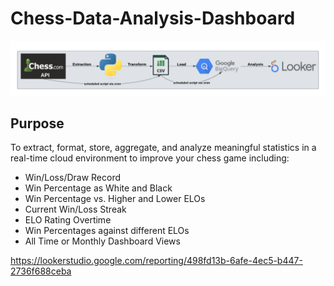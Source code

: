 # Chess-Data-Analysis-Dashboard
![alt text](https://github.com/jackcompton94/Chess-Data-Analysis-Dashboard/blob/main/ChessDashboardDiagram.png)

## Purpose
To extract, format, store, aggregate, and analyze meaningful statistics in a real-time cloud environment to improve your chess game including:
* Win/Loss/Draw Record
* Win Percentage as White and Black
* Win Percentage vs. Higher and Lower ELOs
* Current Win/Loss Streak
* ELO Rating Overtime
* Win Percentages against different ELOs
* All Time or Monthly Dashboard Views

https://lookerstudio.google.com/reporting/498fd13b-6afe-4ec5-b447-2736f688ceba
